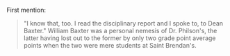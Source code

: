 First mention:

> "I know that, too. I read the disciplinary report and I spoke to, to Dean Baxter." William Baxter was a personal nemesis of Dr. Philson's, the latter having lost out to the former by only two grade point average points when the two were mere students at Saint Brendan's.
